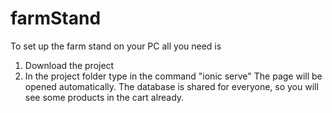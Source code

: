 # farmStand
To set up the farm stand on your PC all you need is 
  1. Download the project
  2. In the project folder type in the command "ionic serve"
The page will be opened automatically. The database is shared for everyone, so you will see some products in the cart already.
